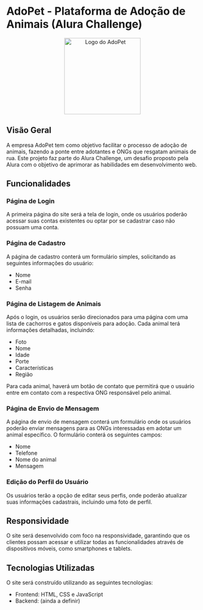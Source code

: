 # AdoPet - Plataforma de Adoção de Animais (Alura Challenge)

<p align="center">
  <img src="link_para_sua_imagem_logo.png" alt="Logo do AdoPet" width="200">
</p>

## Visão Geral

A empresa AdoPet tem como objetivo facilitar o processo de adoção de animais, fazendo a ponte entre adotantes e ONGs que resgatam animais de rua. Este projeto faz parte do Alura Challenge, um desafio proposto pela Alura com o objetivo de aprimorar as habilidades em desenvolvimento web.

## Funcionalidades

### Página de Login

A primeira página do site será a tela de login, onde os usuários poderão acessar suas contas existentes ou optar por se cadastrar caso não possuam uma conta.

### Página de Cadastro

A página de cadastro conterá um formulário simples, solicitando as seguintes informações do usuário:

- Nome
- E-mail
- Senha

### Página de Listagem de Animais

Após o login, os usuários serão direcionados para uma página com uma lista de cachorros e gatos disponíveis para adoção. Cada animal terá informações detalhadas, incluindo:

- Foto
- Nome
- Idade
- Porte
- Características
- Região

Para cada animal, haverá um botão de contato que permitirá que o usuário entre em contato com a respectiva ONG responsável pelo animal.

### Página de Envio de Mensagem

A página de envio de mensagem conterá um formulário onde os usuários poderão enviar mensagens para as ONGs interessadas em adotar um animal específico. O formulário conterá os seguintes campos:

- Nome
- Telefone
- Nome do animal
- Mensagem

### Edição do Perfil do Usuário

Os usuários terão a opção de editar seus perfis, onde poderão atualizar suas informações cadastrais, incluindo uma foto de perfil.

## Responsividade

O site será desenvolvido com foco na responsividade, garantindo que os clientes possam acessar e utilizar todas as funcionalidades através de dispositivos móveis, como smartphones e tablets.

## Tecnologias Utilizadas

O site será construído utilizando as seguintes tecnologias:

- Frontend: HTML, CSS e JavaScript
- Backend: (ainda a definir)


